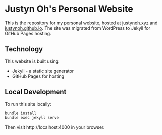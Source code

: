 # Justyn Oh's Personal Website

This is the repository for my personal website, hosted at [justynoh.xyz](https://justynoh.xyz) and [justynoh.github.io](https://justynoh.github.io). The site was migrated from WordPress to Jekyll for GitHub Pages hosting.

## Technology

This website is built using:
- Jekyll - a static site generator
- GitHub Pages for hosting

## Local Development

To run this site locally:

```bash
bundle install
bundle exec jekyll serve
```

Then visit http://localhost:4000 in your browser.
